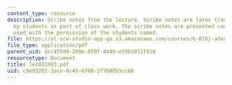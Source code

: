 ```yaml
---
content_type: resource
description: Scribe notes from the lecture. Scribe notes are latex transcriptions
  by students as part of class work. The scribe notes are presented courtesy of and
  used with the permission of the students named.
file: https://ol-ocw-studio-app-qa.s3.amazonaws.com/courses/6-876j-advanced-topics-in-cryptography-spring-2003/c9e932023ace8c4967802f7680b3cc68_lec031903.pdf
file_type: application/pdf
parent_uid: dcc455d9-209e-0f0f-4440-e59b1972f918
resourcetype: Document
title: lec031903.pdf
uid: c9e93202-3ace-8c49-6780-2f7680b3cc68
---
```

